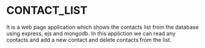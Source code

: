 # CONTACT_LIST
It is a web page application which shows the contacts list from the database using express, ejs and mongodb. In this appliction we can read any contacts and add a new contact and delete contacts from the list.

